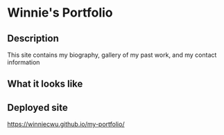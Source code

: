 # Winnie's Portfolio

## Description
This site contains my biography, gallery of my past work, and my contact information

## What it looks like

## Deployed site
https://winniecwu.github.io/my-portfolio/ 
